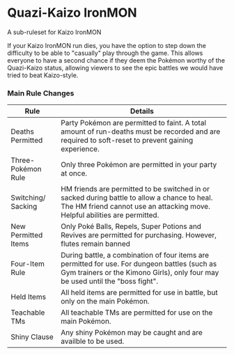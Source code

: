 # Quazi-Kaizo IronMON
A sub-ruleset for Kaizo IronMON

If your Kaizo IronMON run dies, you have the option to step down the difficulty to be able to "casually" play through the game. This allows everyone to have a second chance if they deem the Pokémon worthy of the Quazi-Kaizo status, allowing viewers to see the epic battles we would have tried to beat Kaizo-style.

### Main Rule Changes
| Rule                        | Details                                                                                                                                                                                      |
|-----------------------------|----------------------------------------------------------------------------------------------------------------------------------------------------------------------------------------------|
| Deaths Permitted            | Party Pokémon are permitted to faint. A total amount of run-deaths must be recorded and are required to soft-reset to prevent gaining experience.                                            |
| Three-Pokémon Rule          | Only three Pokémon are permitted in your party at once.                                                                                                                                      |
| Switching/ Sacking          | HM friends are permitted to be switched in or sacked during battle to allow a chance to heal. The HM friend cannot use an attacking move. Helpful abilities are permitted.                   |
| New Permitted Items         | Only Poké Balls, Repels, Super Potions and Revives are permitted for purchasing. However, flutes remain banned                                                                               |
| Four-Item Rule              | During battle, a combination of four items are permitted for use. For dungeon battles (such as Gym trainers or the Kimono Girls), only four may be used until the "boss fight".              |
| Held Items                  | All held items are permitted for use in battle, but only on the main Pokémon.                                                                                                                |
| Teachable TMs               | All teachable TMs are permitted for use on the main Pokémon.                                                                                                                                 |
| Shiny Clause                | Any shiny Pokémon may be caught and are availble to be used.                                                                                                                                 |
